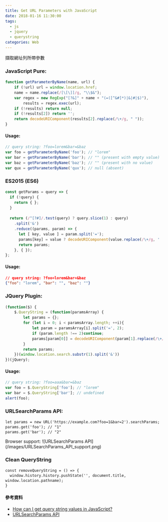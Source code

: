 ```yaml
---
title: Get URL Parameters with JavaScript
date: 2018-01-16 11:30:00
tags:
  - js
  - jquery
  - querystring
categories: Web
---
```

擷取網址列所帶參數
<!-- more -->

### JavaScript Pure:
``` js
function getParameterByName(name, url) {
    if (!url) url = window.location.href;
    name = name.replace(/[\[\]]/g, "\\$&");
    var regex = new RegExp("[?&]" + name + "(=([^&#]*)|&|#|$)"),
        results = regex.exec(url);
    if (!results) return null;
    if (!results[2]) return '';
    return decodeURIComponent(results[2].replace(/\+/g, " "));
}
```
#### Usage:
``` js
// query string: ?foo=lorem&bar=&baz
var foo = getParameterByName('foo'); // "lorem"
var bar = getParameterByName('bar'); // "" (present with empty value)
var baz = getParameterByName('baz'); // "" (present with no value)
var qux = getParameterByName('qux'); // null (absent)
```

### ES2015 (ES6)
``` js
const getParams = query => {
  if (!query) {
    return { };
  }

  return (/^[?#]/.test(query) ? query.slice(1) : query)
    .split('&')
    .reduce((params, param) => {
      let [ key, value ] = param.split('=');
      params[key] = value ? decodeURIComponent(value.replace(/\+/g, ' ')) : '';
      return params;
    }, { });
};
```
#### Usage:
``` json
// query string: ?foo=lorem&bar=&baz
{"foo": "lorem", "bar": "", "baz": ""}
```

### JQuery Plugin:
``` js
(function($) {
    $.QueryString = (function(paramsArray) {
        let params = {};
        for (let i = 0; i < paramsArray.length; ++i){
            let param = paramsArray[i].split('=', 2);
            if (param.length !== 2)continue;
            params[param[0]] = decodeURIComponent(param[1].replace(/\+/g, " "));
        }
        return params;
    })(window.location.search.substr(1).split('&'))
})(jQuery);
```
#### Usage:
``` js
// query string: ?foo=aaa&bar=&baz
var foo = $.QueryString['foo']; // "lorem"
var bar = $.QueryString['bar']; // undefined
alert(foo);
```

### URLSearchParams API:
``` JS
let params = new URL('https://example.com?foo=1&bar=2').searchParams;
params.get('foo'); // "1"
params.get('bar'); // "2"
```
<div class="tip">
  Browser support:
  ![URLSearchParams API](/images/URLSearchParams_API_support.png)
</div>

### Clean QueryString
``` JS
const removeQueryString = () => {
  window.history.history.pushState('', document.title, window.location.pathname);
}
```

#### 參考資料
* [How can I get query string values in JavaScript?](https://stackoverflow.com/questions/901115/how-can-i-get-query-string-values-in-javascript)
* [URLSearchParams API ](https://developer.mozilla.org/en-US/docs/Web/API/URLSearchParams)
